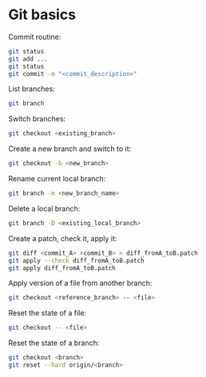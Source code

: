 # Git basics

Commit routine:
```sh
git status
git add ...
git status
git commit -m "<commit_description>"
```

List branches:
```sh
git branch
```

Switch branches:
```sh
git checkout <existing_branch>
```

Create a new branch and switch to it:
```sh
git checkout -b <new_branch>
```

Rename current local branch:
```sh
git branch -m <new_branch_name>
```

Delete a local branch:
```sh
git branch -D <existing_local_branch>
```

Create a patch, check it, apply it:
```sh
git diff <commit_A> <commit_B> > diff_fromA_toB.patch
git apply --check diff_fromA_toB.patch
git apply diff_fromA_toB.patch
```

Apply version of a file from another branch:
```sh
git checkout <reference_branch> -- <file>
```

Reset the state of a file:
```sh
git checkout -- <file>
```

Reset the state of a branch:
```sh
git checkout <branch>
git reset --hard origin/<branch>
```
